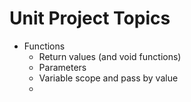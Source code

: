 # Unit Project Topics
- Functions
  - Return values (and void functions)
  - Parameters
  - Variable scope and pass by value
  - 
